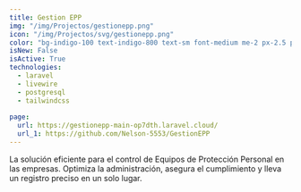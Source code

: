 ```yaml
---
title: Gestion EPP
img: "/img/Projectos/gestionepp.png"
icon: "/img/Projectos/svg/gestionepp.png"
color: "bg-indigo-100 text-indigo-800 text-sm font-medium me-2 px-2.5 py-0.5 rounded dark:bg-indigo-900 dark:text-indigo-300"
isNew: False
isActive: True
technologies:
  - laravel
  - livewire
  - postgresql
  - tailwindcss
  
page:
  url: https://gestionepp-main-op7dth.laravel.cloud/
  url_1: https://github.com/Nelson-5553/GestionEPP
---
```


La solución eficiente para el control de Equipos de Protección Personal en las empresas. Optimiza la administración, asegura el cumplimiento y lleva un registro preciso en un solo lugar.

